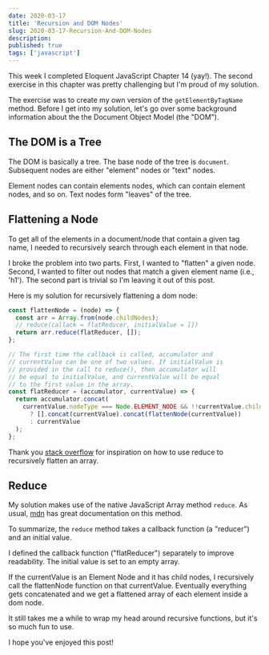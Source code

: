 ```yaml
---
date: 2020-03-17
title: 'Recursion and DOM Nodes'
slug: 2020-03-17-Recursion-And-DOM-Nodes
description:
published: true
tags: ['javascript']
---
```


This week I completed Eloquent JavaScript Chapter 14 (yay!).
The second exercise in this chapter was pretty challenging but I'm proud of my solution.

The exercise was to create my own version of the `getElementByTagName` method. Before I get into my solution, let's go over some background information about the the Document Object Model (the "DOM").

## The DOM is a Tree

The DOM is basically a tree. The base node of the tree is `document`. Subsequent nodes are either "element"
nodes or "text" nodes.

Element nodes can contain elements nodes, which can contain element nodes, and so on. Text nodes form "leaves" of the tree.

## Flattening a Node

To get all of the elements in a document/node that contain a given tag name, I needed to recursively search through each element in that node.

I broke the problem into two parts. First, I wanted to
"flatten" a given node. Second, I wanted to filter out
nodes that match a given element name (i.e., 'h1'). The
second part is trivial so I'm leaving it out of this post.

Here is my solution for recursively flattening a dom node:

```javascript
const flattenNode = (node) => {
  const arr = Array.from(node.childNodes);
  // reduce(callack = flatReducer, initialValue = [])
  return arr.reduce(flatReducer, []);
};

// The first time the callback is called, accumulator and
// currentValue can be one of two values. If initialValue is
// provided in the call to reduce(), then accumulator will
// be equal to initialValue, and currentValue will be equal
// to the first value in the array.
const flatReducer = (accumulator, currentValue) => {
  return accumulator.concat(
    currentValue.nodeType === Node.ELEMENT_NODE && !!currentValue.childNodes
      ? [].concat(currentValue).concat(flattenNode(currentValue))
      : currentValue
  );
};
```

Thank you [stack overflow](https://stackoverflow.com/questions/10865025/merge-flatten-an-array-of-arrays) for inspiration on how to use reduce to recursively flatten an array.

## Reduce

My solution makes use of the native JavaScript Array method `reduce`. As usual, [mdn](https://developer.mozilla.org/en-US/docs/Web/JavaScript/Reference/Global_Objects/Array/reduce) has great documentation on this method.

To summarize, the `reduce` method takes a callback
function (a "reducer") and an initial value.

I defined the callback function ("flatReducer") separately to
improve readability. The initial value is set to an empty array.

If the currentValue is an Element Node and it has child nodes,
I recursively call the flattenNode function on that currentValue. Eventually everything gets concatenated and we get a flattened array of each element inside a dom node.

It still takes me a while to wrap my head around recursive
functions, but it's so much fun to use.

I hope you've enjoyed this post!
